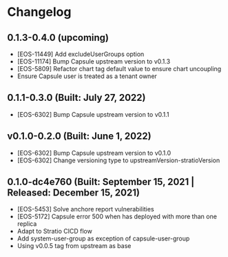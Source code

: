 # Changelog

## 0.1.3-0.4.0 (upcoming)

* [EOS-11449] Add excludeUserGroups option
* [EOS-11174] Bump Capsule upstream version to v0.1.3 
* [EOS-5809] Refactor chart tag default value to ensure chart uncoupling
* Ensure Capsule user is treated as a tenant owner

## 0.1.1-0.3.0 (Built: July 27, 2022)

* [EOS-6302] Bump Capsule upstream version to v0.1.1

## v0.1.0-0.2.0 (Built: June 1, 2022)

* [EOS-6302] Bump Capsule upstream version to v0.1.0
* [EOS-6302] Change versioning type to upstreamVersion-stratioVersion

## 0.1.0-dc4e760 (Built: September 15, 2021 | Released: December 15, 2021)

* [EOS-5453] Solve anchore report vulnerabilities
* [EOS-5172] Capsule error 500 when has deployed with more than one replica
* Adapt to Stratio CICD flow
* Add system-user-group as exception of capsule-user-group
* Using v0.0.5 tag from upstream as base

